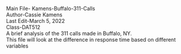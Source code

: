 Main File- Kamens-Buffalo-311-Calls     
Author-Cassie Kamens   
Last Edit-March 5, 2022  
Class-DAT512  
A brief analysis of the 311 calls made in Buffalo, NY.   
This file will look at the difference in response time based on different variables  
